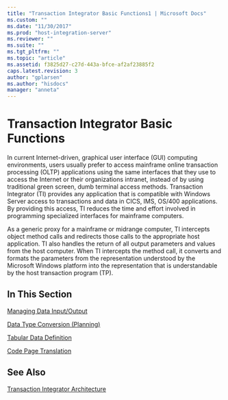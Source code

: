 ```yaml
---
title: "Transaction Integrator Basic Functions1 | Microsoft Docs"
ms.custom: ""
ms.date: "11/30/2017"
ms.prod: "host-integration-server"
ms.reviewer: ""
ms.suite: ""
ms.tgt_pltfrm: ""
ms.topic: "article"
ms.assetid: f3825d27-c27d-443a-bfce-af2af23885f2
caps.latest.revision: 3
author: "gplarsen"
ms.author: "hisdocs"
manager: "anneta"
---
```

# Transaction Integrator Basic Functions
In current Internet-driven, graphical user interface (GUI) computing environments, users usually prefer to access mainframe online transaction processing (OLTP) applications using the same interfaces that they use to access the Internet or their organizations intranet, instead of by using traditional green screen, dumb terminal access methods. Transaction Integrator (TI) provides any application that is compatible with Windows Server access to transactions and data in CICS, IMS, OS/400 applications. By providing this access, TI reduces the time and effort involved in programming specialized interfaces for mainframe computers.  
  
 As a generic proxy for a mainframe or midrange computer, TI intercepts object method calls and redirects those calls to the appropriate host application. TI also handles the return of all output parameters and values from the host computer. When TI intercepts the method call, it converts and formats the parameters from the representation understood by the Microsoft Windows platform into the representation that is understandable by the host transaction program (TP).  
  
## In This Section  
 [Managing Data Input/Output](../core/managing-data-input-output1.md)  
  
 [Data Type Conversion (Planning)](../core/data-type-conversion-planning-1.md)  
  
 [Tabular Data Definition](../core/tabular-data-definition2.md)  
  
 [Code Page Translation](../core/code-page-translation1.md)  
  
## See Also  
 [Transaction Integrator Architecture](../core/transaction-integrator-architecture1.md)